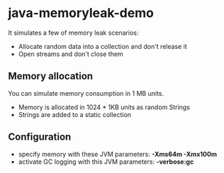 # java-memoryleak-demo
It simulates a few of memory leak scenarios:
- Allocate random data into a collection and don't release it
- Open streams and don't close them 

## Memory allocation
You can simulate memory consumption in 1 MB units.
- Memory is allocated in 1024 * 1KB units as random Strings
- Strings are added to a static collection

## Configuration
- specify memory with these JVM parameters: **-Xms64m -Xmx100m**
- activate GC logging with this JVM parameters: **-verbose:gc**
  